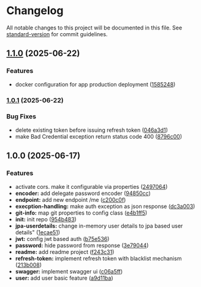 # Changelog

All notable changes to this project will be documented in this file. See [standard-version](https://github.com/conventional-changelog/standard-version) for commit guidelines.

## [1.1.0](https://github.com/andriawan/springboot-best-practice/compare/v1.0.1...v1.1.0) (2025-06-22)


### Features

* docker configuration for app production deployment ([1585248](https://github.com/andriawan/springboot-best-practice/commit/1585248a8c83a408c0f13d2c2af82fe832bfd79e))

### [1.0.1](https://github.com/andriawan/springboot-best-practice/compare/v1.0.0...v1.0.1) (2025-06-22)


### Bug Fixes

* delete existing token before issuing refresh token ([046a3d1](https://github.com/andriawan/springboot-best-practice/commit/046a3d1792645c6d4438194df804a8a8b734f1b3))
* make Bad Credential exception return status code 400 ([8796c00](https://github.com/andriawan/springboot-best-practice/commit/8796c00bd8d289a70c9b7dd6032d3ff9b6d8f412))

## 1.0.0 (2025-06-17)


### Features

* activate cors. make it configurable via properties ([2497064](https://github.com/andriawan/springboot-best-practice/commit/249706431972230423cc9e10449be53a8c06cdf6))
* **encoder:** add delegate password encoder ([94850cc](https://github.com/andriawan/springboot-best-practice/commit/94850cc1fe11bd2350abc74ced90219a38d81a29))
* **endpoint:** add new endpoint /me ([c200c0f](https://github.com/andriawan/springboot-best-practice/commit/c200c0fc8c73e0bff26c6b7026acd1fc630fd838))
* **execption-handling:** make auth exception as json response ([dc3a003](https://github.com/andriawan/springboot-best-practice/commit/dc3a003a46f909d810f332cd6578590781246f54))
* **git-info:** map git properties to config class ([e4b1ff5](https://github.com/andriawan/springboot-best-practice/commit/e4b1ff5e925df1faf674a8483ec539e529022202))
* **init:** init repo ([954b483](https://github.com/andriawan/springboot-best-practice/commit/954b48315d62d54b2b4c11786acb1ccc48e58174))
* **jpa-userdetails:** change in-memory user details to jpa based user details" ([1ecae51](https://github.com/andriawan/springboot-best-practice/commit/1ecae511cb70194247f6a50631794bb18a6bafab))
* **jwt:** config jwt based auth ([b75e536](https://github.com/andriawan/springboot-best-practice/commit/b75e5368c4102fbaff08c0b2e8efa4aa985ea1fa))
* **password:** hide password from response ([3e79044](https://github.com/andriawan/springboot-best-practice/commit/3e79044b17ba05ed0576ee75a5e2bb8a8a6d78e6))
* **readme:** add readme project ([f243c31](https://github.com/andriawan/springboot-best-practice/commit/f243c317b0828e81ac7009413f2375e3b17d2c54))
* **refresh-token:** implement refresh token with blacklist mechanism ([213b008](https://github.com/andriawan/springboot-best-practice/commit/213b008396529cf08574a6c6f23614f8af98237c))
* **swagger:** implement swagger ui ([c06a5ff](https://github.com/andriawan/springboot-best-practice/commit/c06a5ff73b7cba2c97438ce4f8edbef952203510))
* **user:** add user basic feature ([a9d11ba](https://github.com/andriawan/springboot-best-practice/commit/a9d11ba3318e8658f3d51b85528543f72ec20de9))
